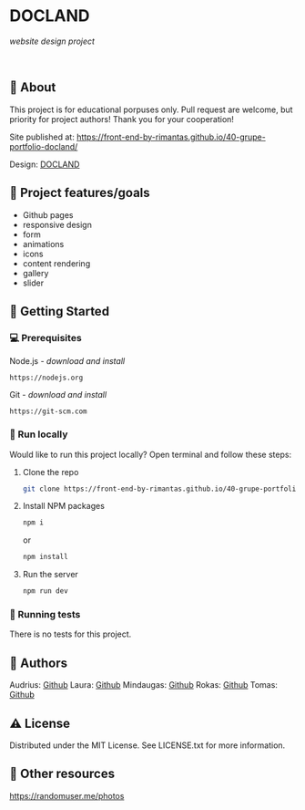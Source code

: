 # DOCLAND

_website design project_

<br>

## 🌟 About

This project is for educational porpuses only. Pull request are welcome, but priority for project authors! Thank you for your cooperation!

Site published at: https://front-end-by-rimantas.github.io/40-grupe-portfolio-docland/

Design: [DOCLAND](https://themelooks.org/demo/docland/html/home-course.html)

## 🎯 Project features/goals

-   Github pages
-   responsive design
-   form
-   animations
-   icons
-   content rendering
-   gallery
-   slider

## 🧰 Getting Started

### 💻 Prerequisites

Node.js - _download and install_

```
https://nodejs.org
```

Git - _download and install_

```
https://git-scm.com
```

### 🏃 Run locally

Would like to run this project locally? Open terminal and follow these steps:

1. Clone the repo
    ```sh
    git clone https://front-end-by-rimantas.github.io/40-grupe-portfolio-docland.git
    ```
2. Install NPM packages
    ```sh
    npm i
    ```
    or
    ```sh
    npm install
    ```
3. Run the server
    ```sh
    npm run dev
    ```

### 🧪 Running tests

There is no tests for this project.

## 🎅 Authors

Audrius:    [Github](https://github.com/Audriusvilnius)
Laura:      [Github](https://github.com/janis0316)
Mindaugas:  [Github](https://github.com/mendogas)
Rokas:      [Github](https://github.com/rokDMK)
Tomas:      [Github](https://github.com/TVPerformance)

## ⚠️ License

Distributed under the MIT License. See LICENSE.txt for more information.

## 🔗 Other resources

https://randomuser.me/photos